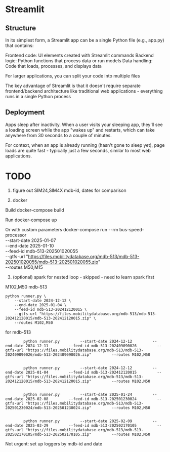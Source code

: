 # Streamlit
## Structure

In its simplest form, a Streamlit app can be a single Python file (e.g., app.py) that contains:

Frontend code: UI elements created with Streamlit commands
Backend logic: Python functions that process data or run models
Data handling: Code that loads, processes, and displays data

For larger applications, you can split your code into multiple files

The key advantage of Streamlit is that it doesn't require separate frontend/backend architecture like traditional web applications - everything runs in a single Python process

## Deployment

Apps sleep after inactivity. When a user visits your sleeping app, they'll see a loading screen while the app "wakes up" and restarts, which can take anywhere from 30 seconds to a couple of minutes.

For context, when an app is already running (hasn't gone to sleep yet), page loads are quite fast - typically just a few seconds, similar to most web applications.

# TODO

1. figure out SIM24,SIM4X mdb-id, dates for comparison

2. docker

Build
docker-compose build

Run
docker-compose up

Or with custom parameters
docker-compose run --rm bus-speed-processor \
    --start-date 2025-01-07 \
    --end-date 2025-01-10 \
    --feed-id mdb-513-202501020055 \
    --gtfs-url "https://files.mobilitydatabase.org/mdb-513/mdb-513-202501020055/mdb-513-202501020055.zip" \
    --routes M50,M15

3. (optional) spark for nested loop - skipped - need to learn spark first

M102,M50
mdb-513
```
python runner.py \
    --start-date 2024-12-12 \
    --end-date 2025-01-04 \
    --feed-id mdb-513-202412120015 \
    --gtfs-url "https://files.mobilitydatabase.org/mdb-513/mdb-513-202412120015/mdb-513-202412120015.zip" \
    --routes M102,M50

```



for mdb-513
```
        python runner.py         --start-date 2024-12-12         --end-date 2024-12-11         --feed-id mdb-513-202409090026         --gtfs-url "https://files.mobilitydatabase.org/mdb-513/mdb-513-202409090026/mdb-513-202409090026.zip"         --routes M102,M50
                

        python runner.py         --start-date 2024-12-12         --end-date 2025-01-04         --feed-id mdb-513-202412120015         --gtfs-url "https://files.mobilitydatabase.org/mdb-513/mdb-513-202412120015/mdb-513-202412120015.zip"         --routes M102,M50
        

        python runner.py         --start-date 2025-01-24         --end-date 2025-02-08         --feed-id mdb-513-202501230024         --gtfs-url "https://files.mobilitydatabase.org/mdb-513/mdb-513-202501230024/mdb-513-202501230024.zip"         --routes M102,M50
        

        python runner.py         --start-date 2025-02-09         --end-date 2025-03-29         --feed-id mdb-513-202502170105         --gtfs-url "https://files.mobilitydatabase.org/mdb-513/mdb-513-202502170105/mdb-513-202502170105.zip"         --routes M102,M50

```


Not urgent:  set up loggers by mdb-id and date
